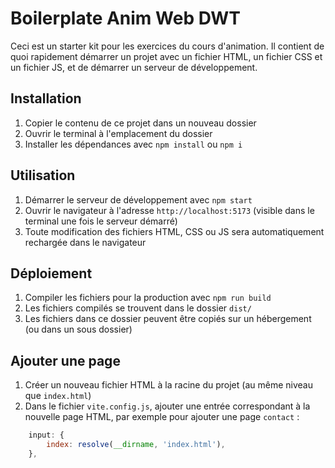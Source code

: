 # Boilerplate Anim Web DWT

Ceci est un starter kit pour les exercices du cours d'animation. Il contient de quoi rapidement démarrer un projet avec un fichier HTML, un fichier CSS et un fichier JS, et de démarrer un serveur de développement.

## Installation

1. Copier le contenu de ce projet dans un nouveau dossier
2. Ouvrir le terminal à l'emplacement du dossier
3. Installer les dépendances avec `npm install` ou `npm i`

## Utilisation

1. Démarrer le serveur de développement avec `npm start`
2. Ouvrir le navigateur à l'adresse `http://localhost:5173` (visible dans le terminal une fois le serveur démarré)
3. Toute modification des fichiers HTML, CSS ou JS sera automatiquement rechargée dans le navigateur

## Déploiement

1. Compiler les fichiers pour la production avec `npm run build`
2. Les fichiers compilés se trouvent dans le dossier `dist/`
3. Les fichiers dans ce dossier peuvent être copiés sur un hébergement (ou dans un sous dossier)

## Ajouter une page

1. Créer un nouveau fichier HTML à la racine du projet (au même niveau que `index.html`)
2. Dans le fichier `vite.config.js`, ajouter une entrée correspondant à la nouvelle page HTML, par exemple pour ajouter une page `contact` :
```javascript
	input: {
		index: resolve(__dirname, 'index.html'),
	},
```
